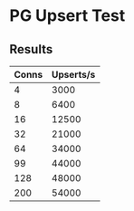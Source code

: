# PG Upsert Test

## Results

| Conns | Upserts/s |
| ----- | --------- |
| 4     | 3000      |
| 8     | 6400      |
| 16    | 12500     |
| 32    | 21000     |
| 64    | 34000     |
| 99    | 44000     |
| 128   | 48000     |
| 200   | 54000     |
